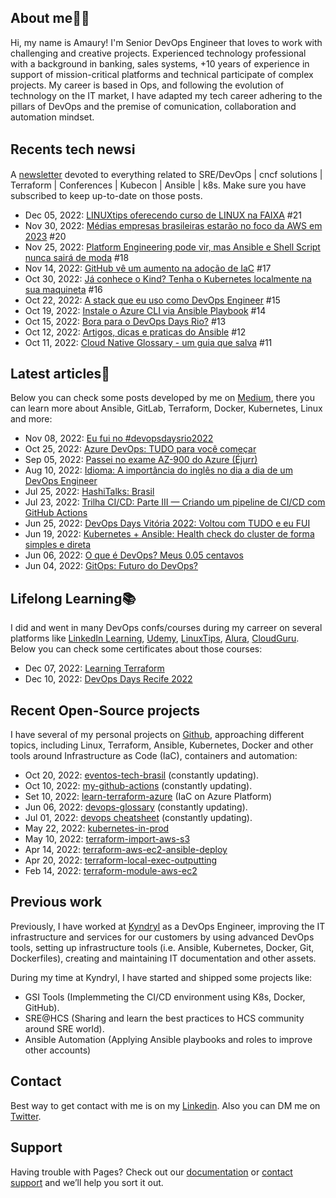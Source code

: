 ## About me👨‍💻
Hi, my name is Amaury! I'm Senior DevOps Engineer that loves to work with challenging and creative projects. Experienced technology professional with a background in banking, sales systems, +10 years of experience in support of mission-critical platforms and technical participate of complex projects. My career is based in Ops, and following the evolution of technology on the IT market, I have adapted my tech career adhering to the pillars of DevOps and the premise of comunication, collaboration and automation mindset.  

## Recents tech newsℹ️
A [newsletter](https://www.getrevue.co/profile/amaurybsouza_) devoted to everything related to SRE/DevOps | cncf solutions | Terraform | Conferences | Kubecon | Ansible | k8s. Make sure you have subscribed to keep up-to-date on those posts.

- Dec 05, 2022: [LINUXtips oferecendo curso de LINUX na FAIXA](https://www.getrevue.co/profile/amaurybsouza_/issues/linuxtips-oferecendo-curso-de-linux-na-faixa-1483202) #21
- Nov 30, 2022: [Médias empresas brasileiras estarão no foco da AWS em 2023](https://www.getrevue.co/profile/amaurybsouza_/issues/medias-empresas-brasileiras-estarao-no-foco-da-aws-em-2023-1480440) #20
- Nov 25, 2022: [Platform Engineering pode vir, mas Ansible e Shell Script nunca sairá de moda](https://www.getrevue.co/profile/amaurybsouza_/issues/platform-engineering-pode-vir-mas-ansible-e-shell-script-nunca-saira-de-moda-1459374) #18
- Nov 14, 2022: [GitHub vê um aumento na adoção de IaC](https://www.getrevue.co/profile/amaurybsouza_/issues/github-ve-um-aumento-na-adocao-de-iac-1433137) #17
- Oct 30, 2022: [Já conhece o Kind? Tenha o Kubernetes localmente na sua maquineta](https://www.getrevue.co/profile/amaurybsouza_/issues/ja-conhece-o-kind-tenha-o-kubernetes-localmente-na-sua-maquineta-1433092) #16
- Oct 22, 2022: [A stack que eu uso como DevOps Engineer](https://www.getrevue.co/profile/amaurybsouza_/issues/a-stack-que-eu-uso-como-devops-engineer-1416040) #15
- Oct 19, 2022: [Instale o Azure CLI via Ansible Playbook](https://www.getrevue.co/profile/amaurybsouza_/issues/instale-o-azure-cli-via-ansible-playbook-1409715) #14
- Oct 15, 2022: [Bora para o DevOps Days Rio?](https://www.getrevue.co/profile/amaurybsouza_/issues/bora-para-o-devops-days-rio-1405712) #13
- Oct 12, 2022: [Artigos, dicas e praticas do Ansible](https://www.getrevue.co/profile/amaurybsouza_/issues/artigos-dicas-e-praticas-do-ansible-1403336) #12
- Oct 11, 2022: [Cloud Native Glossary - um guia que salva](https://www.getrevue.co/profile/amaurybsouza_/issues/cloud-native-glossary-um-guia-que-salva-demais-1388804) #11

## Latest articles📝
Below you can check some posts developed by me on [Medium](https://amaurybsouza.medium.com), there you can learn more about Ansible, GitLab, Terraform, Docker, Kubernetes, Linux and more:

- Nov 08, 2022: [Eu fui no #devopsdaysrio2022](https://amaurybsouza.medium.com/eu-fui-no-devopsdaysrio2022-329a2af38255)
- Oct 25, 2022: [Azure DevOps: TUDO para você começar](https://amaurybsouza.medium.com/azure-devops-tudo-para-voc%C3%AA-come%C3%A7ar-dbd1eff6b0d0)
- Sep 05, 2022: [Passei no exame AZ-900 do Azure (Éjurr)](https://amaurybsouza.medium.com/passei-no-exame-az-900-do-azure-%C3%A9jurr-251962848367)
- Aug 10, 2022: [Idioma: A importância do inglês no dia a dia de um DevOps Engineer](https://amaurybsouza.medium.com/idioma-a-import%C3%A2ncia-do-ingl%C3%AAs-no-dia-a-dia-de-um-devops-engineer-f94e6ab2dd0a)
- Jul 25, 2022: [HashiTalks: Brasil](https://amaurybsouza.medium.com/hashitalks-brasil-fb6a85dd22ce)
- Jul 23, 2022: [Trilha CI/CD: Parte III — Criando um pipeline de CI/CD com GitHub Actions](https://amaurybsouza.medium.com/trilha-ci-cd-parte-iii-criando-um-pipeline-de-ci-cd-com-github-actions-para-automatizar-a-c5074deb3d8d)
- Jun 25, 2022: [DevOps Days Vitória 2022: Voltou com TUDO e eu FUI](https://amaurybsouza.medium.com/devops-days-vit%C3%B3ria-2022-voltou-com-tudo-e-eu-fui-72665dbe9d89)
- Jun 19, 2022: [Kubernetes + Ansible: Health check do cluster de forma simples e direta](https://amaurybsouza.medium.com/kubernetes-ansible-health-check-do-cluster-de-forma-simples-e-direta-858bb4697d45)
- Jun 06, 2022: [O que é DevOps? Meus 0.05 centavos](https://amaurybsouza.medium.com/o-que-%C3%A9-devops-meus-0-05-centavos-e7ece879730b)
- Jun 04, 2022: [GitOps: Futuro do DevOps?](https://amaurybsouza.medium.com/gitops-futuro-do-devops-f0486e1d6e7)

## Lifelong Learning📚

I did and went in many DevOps confs/courses during my carreer on several platforms like [LinkedIn Learning](https://www.linkedin.com/learning/?originalSubdomain=br),  [Udemy](https://www.udemy.com/), [LinuxTips](https://www.linuxtips.io/collections/treinamentos), [Alura](https://www.alura.com.br/escola-devops), [CloudGuru](https://acloudguru.com/). Below you can check some certificates about those courses:

- Dec 07, 2022: [Learning Terraform](https://github.com/amaurybsouza/devops-lifelong-learner/blob/main/certificates/terraform-certified-linkedin.pdf)
- Dec 10, 2022: [DevOps Days Recife 2022](https://github.com/amaurybsouza/devops-lifelong-learner/blob/main/certificates/DevOps%20Days%20Recife%20Certificado.pdf)

## Recent Open-Source projects
I have several of my personal projects on [Github](https://github.com/amaurybsouza), approaching different topics, including Linux, Terraform, Ansible, Kubernetes, Docker and  other tools around Infrastructure as Code (IaC), containers and automation:

- Oct 20, 2022: [eventos-tech-brasil](https://github.com/Abacatinhos/eventos-tech-brasil) (constantly updating).
- Oct 10, 2022: [my-github-actions](https://github.com/amaurybsouza/my-github-actions) (constantly updating).
- Set 10, 2022: [learn-terraform-azure](https://github.com/Terraform-Tutorials/learn-terraform-azure) (IaC on Azure Platform)
- Jun 06, 2022: [devops-glossary](https://github.com/Kubernetes-Tutorialz/devops-glossary) (constantly updating).
- Jul 01, 2022: [devops cheatsheet](https://github.com/amaurybsouza/devops-cheatsheet) (constantly updating).
- May 22, 2022: [kubernetes-in-prod](https://github.com/Kubernetes-Tutorialz/kubernetes-in-prod) 
- May 10, 2022: [terraform-import-aws-s3](https://github.com/Terraform-Tutorials/terraform-import-aws-s3)
- Apr 14, 2022: [terraform-aws-ec2-ansible-deploy](https://github.com/Terraform-Tutorials/terraform-aws-ec2-ansible-deploy)
- Apr 20, 2022: [terraform-local-exec-outputting](https://github.com/Terraform-Tutorials/terraform-local-exec-outputting)
- Feb 14, 2022: [terraform-module-aws-ec2](https://github.com/Terraform-Tutorials/terraform-module-aws-ec2)

## Previous work
Previously, I have worked at [Kyndryl](https://www.kyndryl.com/us/en) as a DevOps Engineer, improving the IT infrastructure and services for our customers by using advanced DevOps tools, setting up infrastructure tools (i.e. Ansible, Kubernetes, Docker, Git, Dockerfiles), creating and maintaining IT documentation and other assets.

During my time at Kyndryl, I have started and shipped some projects like:

- GSI Tools (Implemmeting the CI/CD environment using K8s, Docker, GitHub).
- SRE@HCS (Sharing and learn the best practices to HCS community around SRE world).
- Ansible Automation (Applying Ansible playbooks and roles to improve other accounts)

## Contact
Best way to get contact with me is on my [Linkedin](https://www.linkedin.com/in/amaurybsouza/). Also you can DM me on [Twitter](https://twitter.com/amaurybsouza_).

## Support
Having trouble with Pages? Check out our [documentation](https://docs.github.com/categories/github-pages-basics/) or [contact support](https://support.github.com/contact) and we’ll help you sort it out.
